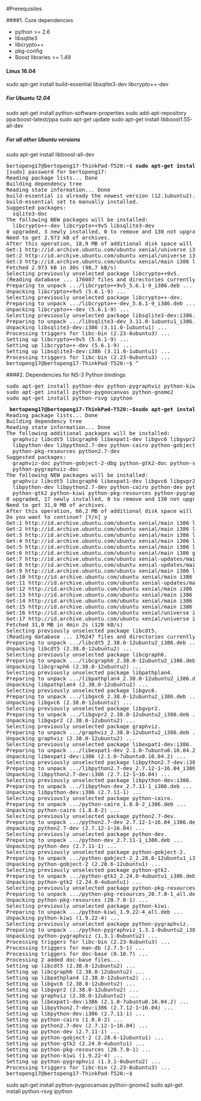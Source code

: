 
#Prerequisites

####1. Core dependencies
- python >= 2.6
- libsqlite3
- libcrypto++
- pkg-config
- Boost libraries >= 1.49

#### Linux 16.04

sudo apt-get install build-essential libsqlite3-dev libcrypto++-dev

##### For Ubuntu 12.04
sudo apt-get install python-software-properties
sudo add-apt-repository ppa:boost-latest/ppa
sudo apt-get update
sudo apt-get install libboost1.55-all-dev

##### For all other Ubuntu versions
sudo apt-get install libboost-all-dev
<pre>
bertopeng17@bertopeng17-ThinkPad-T520:~$ <b>sudo apt-get install build-essential libsqlite3-dev libcrypto++-dev</b>
[sudo] password for bertopeng17: 
Reading package lists... Done
Building dependency tree       
Reading state information... Done
build-essential is already the newest version (12.1ubuntu2).
build-essential set to manually installed.
Suggested packages:
  sqlite3-doc
The following NEW packages will be installed:
  libcrypto++-dev libcrypto++9v5 libsqlite3-dev
0 upgraded, 3 newly installed, 0 to remove and 130 not upgraded.
Need to get 2.973 kB of archives.
After this operation, 18,9 MB of additional disk space will be used.
Get:1 http://id.archive.ubuntu.com/ubuntu xenial/universe i386 libcrypto++9v5 i386 5.6.1-9 [950 kB]
Get:2 http://id.archive.ubuntu.com/ubuntu xenial/universe i386 libcrypto++-dev i386 5.6.1-9 [1.491 kB]
Get:3 http://id.archive.ubuntu.com/ubuntu xenial/main i386 libsqlite3-dev i386 3.11.0-1ubuntu1 [533 kB]
Fetched 2.973 kB in 30s (98,7 kB/s)                                            
Selecting previously unselected package libcrypto++9v5.
(Reading database ... 176087 files and directories currently installed.)
Preparing to unpack .../libcrypto++9v5_5.6.1-9_i386.deb ...
Unpacking libcrypto++9v5 (5.6.1-9) ...
Selecting previously unselected package libcrypto++-dev.
Preparing to unpack .../libcrypto++-dev_5.6.1-9_i386.deb ...
Unpacking libcrypto++-dev (5.6.1-9) ...
Selecting previously unselected package libsqlite3-dev:i386.
Preparing to unpack .../libsqlite3-dev_3.11.0-1ubuntu1_i386.deb ...
Unpacking libsqlite3-dev:i386 (3.11.0-1ubuntu1) ...
Processing triggers for libc-bin (2.23-0ubuntu3) ...
Setting up libcrypto++9v5 (5.6.1-9) ...
Setting up libcrypto++-dev (5.6.1-9) ...
Setting up libsqlite3-dev:i386 (3.11.0-1ubuntu1) ...
Processing triggers for libc-bin (2.23-0ubuntu3) ...
bertopeng17@bertopeng17-ThinkPad-T520:~$ ^
</pre>

####2. Dependencies for NS-3 Python bindings
<pre>
sudo apt-get install python-dev python-pygraphviz python-kiwi
sudo apt-get install python-pygoocanvas python-gnome2
sudo apt-get install python-rsvg ipython
</pre>

<pre> <b>bertopeng17@bertopeng17-ThinkPad-T520:~$sudo apt-get install python-dev python-pygraphviz python-kiwi</b>
Reading package lists... Done
Building dependency tree       
Reading state information... Done
The following additional packages will be installed:
  graphviz libcdt5 libcgraph6 libexpat1-dev libgvc6 libgvpr2 libpathplan4
  libpython-dev libpython2.7-dev python-cairo python-gobject-2 python-gtk2
  python-pkg-resources python2.7-dev
Suggested packages:
  graphviz-doc python-gobject-2-dbg python-gtk2-doc python-setuptools
  python-pygraphviz-doc
The following NEW packages will be installed:
  graphviz libcdt5 libcgraph6 libexpat1-dev libgvc6 libgvpr2 libpathplan4
  libpython-dev libpython2.7-dev python-cairo python-dev python-gobject-2
  python-gtk2 python-kiwi python-pkg-resources python-pygraphviz python2.7-dev
0 upgraded, 17 newly installed, 0 to remove and 130 not upgraded.
Need to get 31,0 MB of archives.
After this operation, 60,2 MB of additional disk space will be used.
Do you want to continue? [Y/n] y
Get:1 http://id.archive.ubuntu.com/ubuntu xenial/main i386 libcdt5 i386 2.38.0-12ubuntu2 [23,6 kB]
Get:2 http://id.archive.ubuntu.com/ubuntu xenial/main i386 libcgraph6 i386 2.38.0-12ubuntu2 [47,2 kB]
Get:3 http://id.archive.ubuntu.com/ubuntu xenial/main i386 libpathplan4 i386 2.38.0-12ubuntu2 [26,7 kB]
Get:4 http://id.archive.ubuntu.com/ubuntu xenial/main i386 libgvc6 i386 2.38.0-12ubuntu2 [616 kB]
Get:5 http://id.archive.ubuntu.com/ubuntu xenial/main i386 libgvpr2 i386 2.38.0-12ubuntu2 [181 kB]
Get:6 http://id.archive.ubuntu.com/ubuntu xenial/main i386 graphviz i386 2.38.0-12ubuntu2 [686 kB]
Get:7 http://id.archive.ubuntu.com/ubuntu xenial-updates/main i386 libexpat1-dev i386 2.1.0-7ubuntu0.16.04.2 [116 kB]
Get:8 http://id.archive.ubuntu.com/ubuntu xenial-updates/main i386 libpython2.7-dev i386 2.7.12-1~16.04 [27,6 MB]
Get:9 http://id.archive.ubuntu.com/ubuntu xenial/main i386 libpython-dev i386 2.7.11-1 [7.748 B]
Get:10 http://id.archive.ubuntu.com/ubuntu xenial/main i386 python-cairo i386 1.8.8-2 [42,7 kB]
Get:11 http://id.archive.ubuntu.com/ubuntu xenial-updates/main i386 python2.7-dev i386 2.7.12-1~16.04 [276 kB]
Get:12 http://id.archive.ubuntu.com/ubuntu xenial/main i386 python-dev i386 2.7.11-1 [1.154 B]
Get:13 http://id.archive.ubuntu.com/ubuntu xenial/main i386 python-gobject-2 i386 2.28.6-12ubuntu1 [183 kB]
Get:14 http://id.archive.ubuntu.com/ubuntu xenial/main i386 python-gtk2 i386 2.24.0-4ubuntu1 [598 kB]
Get:15 http://id.archive.ubuntu.com/ubuntu xenial/main i386 python-pkg-resources all 20.7.0-1 [108 kB]
Get:16 http://id.archive.ubuntu.com/ubuntu xenial/universe i386 python-kiwi all 1.9.22-4 [325 kB]
Get:17 http://id.archive.ubuntu.com/ubuntu xenial/universe i386 python-pygraphviz i386 1.3.1-0ubuntu2 [71,8 kB]
Fetched 31,0 MB in 4min 2s (128 kB/s)                                          
Selecting previously unselected package libcdt5.
(Reading database ... 176247 files and directories currently installed.)
Preparing to unpack .../libcdt5_2.38.0-12ubuntu2_i386.deb ...
Unpacking libcdt5 (2.38.0-12ubuntu2) ...
Selecting previously unselected package libcgraph6.
Preparing to unpack .../libcgraph6_2.38.0-12ubuntu2_i386.deb ...
Unpacking libcgraph6 (2.38.0-12ubuntu2) ...
Selecting previously unselected package libpathplan4.
Preparing to unpack .../libpathplan4_2.38.0-12ubuntu2_i386.deb ...
Unpacking libpathplan4 (2.38.0-12ubuntu2) ...
Selecting previously unselected package libgvc6.
Preparing to unpack .../libgvc6_2.38.0-12ubuntu2_i386.deb ...
Unpacking libgvc6 (2.38.0-12ubuntu2) ...
Selecting previously unselected package libgvpr2.
Preparing to unpack .../libgvpr2_2.38.0-12ubuntu2_i386.deb ...
Unpacking libgvpr2 (2.38.0-12ubuntu2) ...
Selecting previously unselected package graphviz.
Preparing to unpack .../graphviz_2.38.0-12ubuntu2_i386.deb ...
Unpacking graphviz (2.38.0-12ubuntu2) ...
Selecting previously unselected package libexpat1-dev:i386.
Preparing to unpack .../libexpat1-dev_2.1.0-7ubuntu0.16.04.2_i386.deb ...
Unpacking libexpat1-dev:i386 (2.1.0-7ubuntu0.16.04.2) ...
Selecting previously unselected package libpython2.7-dev:i386.
Preparing to unpack .../libpython2.7-dev_2.7.12-1~16.04_i386.deb ...
Unpacking libpython2.7-dev:i386 (2.7.12-1~16.04) ...
Selecting previously unselected package libpython-dev:i386.
Preparing to unpack .../libpython-dev_2.7.11-1_i386.deb ...
Unpacking libpython-dev:i386 (2.7.11-1) ...
Selecting previously unselected package python-cairo.
Preparing to unpack .../python-cairo_1.8.8-2_i386.deb ...
Unpacking python-cairo (1.8.8-2) ...
Selecting previously unselected package python2.7-dev.
Preparing to unpack .../python2.7-dev_2.7.12-1~16.04_i386.deb ...
Unpacking python2.7-dev (2.7.12-1~16.04) ...
Selecting previously unselected package python-dev.
Preparing to unpack .../python-dev_2.7.11-1_i386.deb ...
Unpacking python-dev (2.7.11-1) ...
Selecting previously unselected package python-gobject-2.
Preparing to unpack .../python-gobject-2_2.28.6-12ubuntu1_i386.deb ...
Unpacking python-gobject-2 (2.28.6-12ubuntu1) ...
Selecting previously unselected package python-gtk2.
Preparing to unpack .../python-gtk2_2.24.0-4ubuntu1_i386.deb ...
Unpacking python-gtk2 (2.24.0-4ubuntu1) ...
Selecting previously unselected package python-pkg-resources.
Preparing to unpack .../python-pkg-resources_20.7.0-1_all.deb ...
Unpacking python-pkg-resources (20.7.0-1) ...
Selecting previously unselected package python-kiwi.
Preparing to unpack .../python-kiwi_1.9.22-4_all.deb ...
Unpacking python-kiwi (1.9.22-4) ...
Selecting previously unselected package python-pygraphviz.
Preparing to unpack .../python-pygraphviz_1.3.1-0ubuntu2_i386.deb ...
Unpacking python-pygraphviz (1.3.1-0ubuntu2) ...
Processing triggers for libc-bin (2.23-0ubuntu3) ...
Processing triggers for man-db (2.7.5-1) ...
Processing triggers for doc-base (0.10.7) ...
Processing 2 added doc-base files...
Setting up libcdt5 (2.38.0-12ubuntu2) ...
Setting up libcgraph6 (2.38.0-12ubuntu2) ...
Setting up libpathplan4 (2.38.0-12ubuntu2) ...
Setting up libgvc6 (2.38.0-12ubuntu2) ...
Setting up libgvpr2 (2.38.0-12ubuntu2) ...
Setting up graphviz (2.38.0-12ubuntu2) ...
Setting up libexpat1-dev:i386 (2.1.0-7ubuntu0.16.04.2) ...
Setting up libpython2.7-dev:i386 (2.7.12-1~16.04) ...
Setting up libpython-dev:i386 (2.7.11-1) ...
Setting up python-cairo (1.8.8-2) ...
Setting up python2.7-dev (2.7.12-1~16.04) ...
Setting up python-dev (2.7.11-1) ...
Setting up python-gobject-2 (2.28.6-12ubuntu1) ...
Setting up python-gtk2 (2.24.0-4ubuntu1) ...
Setting up python-pkg-resources (20.7.0-1) ...
Setting up python-kiwi (1.9.22-4) ...
Setting up python-pygraphviz (1.3.1-0ubuntu2) ...
Processing triggers for libc-bin (2.23-0ubuntu3) ...
bertopeng17@bertopeng17-ThinkPad-T520:~$
</pre>
sudo apt-get install python-pygoocanvas python-gnome2
sudo apt-get install python-rsvg ipython

